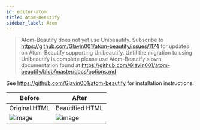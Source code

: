 ```yaml
---
id: editor-atom
title: Atom-Beautify
sidebar_label: Atom
---
```


> Atom-Beautify does not yet use Unibeautify.
> Subscribe to https://github.com/Glavin001/atom-beautify/issues/1174 for updates on Atom-Beautify supporting Unibeautify.
> Until the migration to using Unibeautify is complete please use Atom-Beautify's own documentation found at https://github.com/Glavin001/atom-beautify/blob/master/docs/options.md

See https://github.com/Glavin001/atom-beautify for installation instructions.

| Before | After |
| --- | ---- |
| Original HTML | Beautified HTML |
| ![image](https://cloud.githubusercontent.com/assets/1885333/16542727/db52adc6-408a-11e6-824e-04aed06bd2f7.png) | ![image](https://cloud.githubusercontent.com/assets/1885333/16542728/dcac3700-408a-11e6-8e35-9c8fc4432edc.png) |
